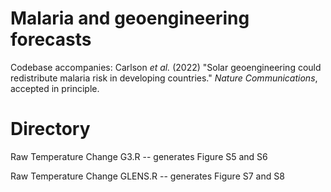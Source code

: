 # Malaria and geoengineering forecasts
Codebase accompanies: Carlson _et al._ (2022) "Solar geoengineering could redistribute malaria risk in developing countries." _Nature Communications_, accepted in principle.

# Directory

Raw Temperature Change G3.R -- generates Figure S5 and S6

Raw Temperature Change GLENS.R -- generates Figure S7 and S8
